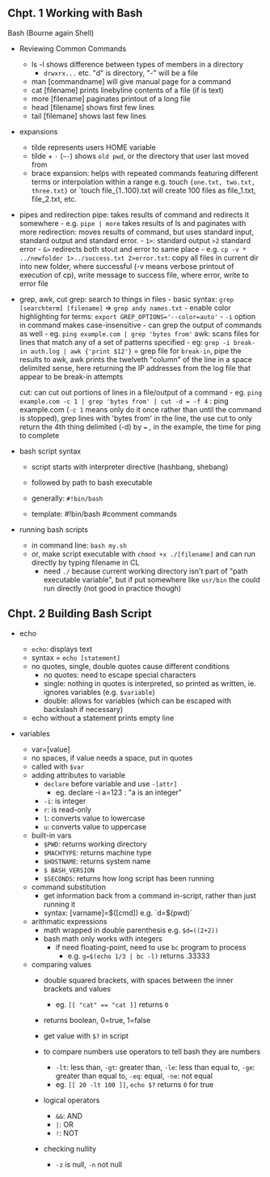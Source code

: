## Chpt. 1 Working with Bash
Bash (Bourne again Shell)
- Reviewing Common Commands
    - ls -l shows difference between types of members in a directory
        - `drwxrx...` etc. "d" is directory, "-" will be a file
    - man [commandname] will give manual page for a command
    - cat [filename] prints linebyline contents of a file (if is text)
    - more [filename] paginates printout of a long file
    - head [filename] shows first few lines
    - tail [filemane] shows last few lines 
- expansions
    - tilde represents users HOME variable
    - tilde + `-` (`~-`) shows `old pwd`, or the directory that user last moved from 
    - brace expansion: helps with repeated commands featuring different terms or interpolation within a range
         e.g. touch `{one.txt, two.txt, three.txt}` or `touch file_{1..100}.txt will create 100 files as file_1.txt, file_2.txt, etc.
- pipes and redirection
    pipe: takes results of command and redirects it somewhere
        - e.g. `pipe | more` takes results of ls and paginates with more
    redirection: moves results of command, but uses standard input, standard output and standard error.
        - `1>`: standard output `>2` standard error
        - `&>` redirects both stout and error to same place
        - e.g. `cp -v * ../newfolder 1>../success.txt 2>error.txt`: copy all files in current dir into new folder, where successful (-v means verbose printout of execution of cp), write message to success file, where error, write to error file

- grep, awk, cut
    grep: search to things in files
        - basic syntax: `grep [searchterm] [filename]` => `grep andy names.txt`
        - enable color highlighting for terms: ` export GREP_OPTIONS='--color=auto' `
        - `-i` option in command makes case-insensitive
        - can grep the output of commands as well
            - eg. ` ping example.com | grep 'bytes from' `
    awk: scans files for lines that match any of a set of patterns specified 
        - eg: `grep -i break-in auth.log | awk {'print $12'}` = grep file for `break-in`, pipe the results to awk, awk prints the twelveth "column" of the line in a space delimited sense, here returning the IP addresses from the log file that appear to be break-in attempts

    cut: can cut out portions of lines in a file/output of a command
        - eg. ` ping example.com -c 1 | grep 'bytes from' | cut -d = -f 4 ` : ping example.com (`-c 1` means only do it once rather than until the command is stopped), grep lines with 'bytes from' in the line, the use cut to only return the 4th thing delimited (-d) by `=` , in the example, the time for ping to complete

- bash script syntax
    - script starts with interpreter directive (hashbang, shebang)
    - followed by path to bash executable
    - generally: `#!bin/bash`
    
    - template:
        #!bin/bash
        #comment
        commands
- running bash scripts
    - in command line: `bash my.sh` 
    - or, make script executable with `chmod +x ./[filename]` and can run directly by typing filename in CL
        - need `./` because current working directory isn't part of "path executable variable", but if put somewhere like `usr/bin` the could run directly (not good in practice though)

## Chpt. 2 Building Bash Script
- echo
    - `echo`: displays text
    - syntax = `echo [statement]`
    - no quotes, single, double quotes cause different conditions
        - no quotes: need to escape special characters
        - single: nothing in quotes is interpreted, so printed as written, ie. ignores variables (e.g. `$variable`) 
        - double: allows for variables (which can be escaped with backslash if necessary)
    - echo without a statement prints  empty line

- variables
    - var=[value]
    - no spaces, if value needs a space, put in quotes
    - called with `$var`
    - adding attributes to variable
        - `declare` before variable and use `-[attr]`
            - eg. declare -i a=123 : "a is an integer"
        - `-i`: is integer
        - `r`: is read-only
        - `l`: converts value to lowercase
        - `u`: converts value to uppercase 
    - built-in vars
        - `$PWD`: returns working directory
        - `$MACHTYPE`: returns machine type
        - `$HOSTNAME`: returns system name
        - `$ BASH_VERSION`
        - `$SECONDS`: returns how long script has been running
    - command substitution
        - get information back from a command in-script, rather than just running it
        - syntax: [varname]=$([cmd]) e.g. `d=$(pwd)`
    - arithmatic expressions
        - math wrapped in double parenthesis e.g. `$d=((2+2))`
        - bash math only works with integers
            - if need floating-point, need to use `bc` program to process
                - e.g. `g=$(echo 1/3 | bc -l)` returns .33333
    - comparing values
        - double squared brackets, with spaces between the inner brackets and values
            - eg. `[[ "cat" == "cat ]]` returns `0`
        - returns boolean, 0=true, 1=false
        - get value with `$?` in script
        - to compare numbers use operators to tell bash they are numbers
            - `-lt`: less than, `-gt`: greater than, `-le`: less than equal to, `-ge`: greater than equal to, `-eq`: equal, `-ne`: not equal
            - eg. `[[ 20 -lt 100 ]]`, `echo $?` returns `0` for true
        - logical operators
            - `&&`: AND
            - ` | `: OR
            - `!`: NOT

        - checking nullity
            - `-z` is null, `-n` not null